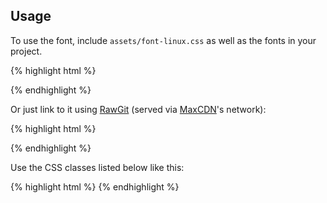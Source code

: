 ## Usage

To use the font, include `assets/font-linux.css` as well as the fonts in your project.

{% highlight html %}
<link href="/assets/stylesheets/font-linux.css" rel="stylesheet">
{% endhighlight %}

Or just link to it using [RawGit]("http://rawgit.com/") (served via [MaxCDN](http://www.maxcdn.com)'s network):

{% highlight html %}
<link href="//cdn.rawgit.com/Lukas-W/font-linux/v0.1/assets/font-linux.css" rel="stylesheet">
{% endhighlight %}

Use the CSS classes listed below like this:

{% highlight html %}
<i class="fl-archlinux"></i>
{% endhighlight %}
